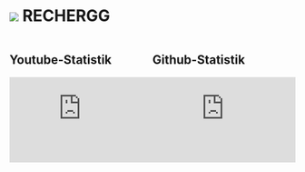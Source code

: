 # ![](https://cdn.discordapp.com/emojis/1021121065990234263.webp?size=96&quality=lossless) **RECHERGG**

<div style="display: flex; flex-wrap: wrap;">
  <div style="width: 50%;">
    <h2>Youtube-Statistik</h2>
    <iframe src="https://youtube-stats-card.vercel.app/api?channelid=UCk017SA5PcXeyKoVmX8tuRg&layout=extruded&theme=radical" frameborder="0" style="width: 100%;"></iframe>
  </div>
  <div style="width: 50%;">
    <h2>Github-Statistik</h2>
    <iframe src="https://github-readme-stats.vercel.app/api?username=rechergg&show_icons=true&theme=radical" frameborder="0" style="width: 100%;"></iframe>
  </div>
</div>
